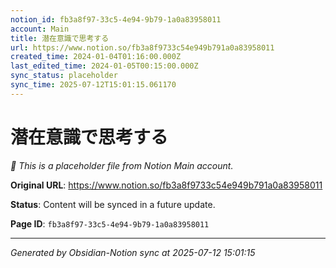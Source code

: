 ```yaml
---
notion_id: fb3a8f97-33c5-4e94-9b79-1a0a83958011
account: Main
title: 潜在意識で思考する
url: https://www.notion.so/fb3a8f9733c54e949b791a0a83958011
created_time: 2024-01-04T01:16:00.000Z
last_edited_time: 2024-01-05T00:15:00.000Z
sync_status: placeholder
sync_time: 2025-07-12T15:01:15.061170
---
```


# 潜在意識で思考する

*🔄 This is a placeholder file from Notion Main account.*

**Original URL**: https://www.notion.so/fb3a8f9733c54e949b791a0a83958011

**Status**: Content will be synced in a future update.

**Page ID**: `fb3a8f97-33c5-4e94-9b79-1a0a83958011`

---

*Generated by Obsidian-Notion sync at 2025-07-12 15:01:15*
